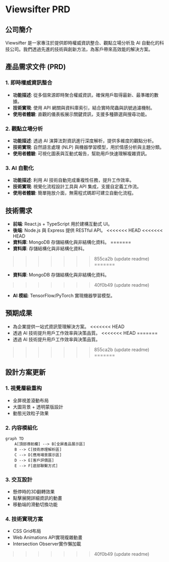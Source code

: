# Viewsifter PRD

## 公司簡介
Viewsifter 是一家專注於提供即時權威資訊整合、觀點立場分析及 AI 自動化的科技公司。我們透過先進的技術與創新方法，為客戶帶來高效能的解決方案。

## 產品需求文件 (PRD)

### 1. 即時權威資訊整合
- **功能描述**: 從多個來源即時聚合權威資訊，確保用戶取得最新、最準確的數據。
- **技術實現**: 使用 API 網關與資料庫索引，結合實時爬蟲與訊號過濾機制。
- **使用者體驗**: 直觀的儀表板展示關鍵資訊，支援多種篩選與搜尋功能。

### 2. 觀點立場分析
- **功能描述**: 透過 AI 演算法對資訊進行深度解析，提供多維度的觀點分析。
- **技術實現**: 自然語言處理 (NLP) 與機器學習模型，用於情感分析與主題分類。
- **使用者體驗**: 可視化圖表與互動式報告，幫助用戶快速理解複雜資訊。

### 3. AI 自動化
- **功能描述**: 利用 AI 技術自動完成重複性任務，提升工作效率。
- **技術實現**: 視覺化流程設計工具與 API 集成，支援自定義工作流。
- **使用者體驗**: 簡單拖放介面，無需程式碼即可建立自動化流程。

## 技術需求
- **前端**: React.js + TypeScript 用於建構互動式 UI。
- **後端**: Node.js 與 Express 提供 RESTful API。
<<<<<<< HEAD
<<<<<<< HEAD
- **資料庫**: MongoDB 存儲結構化與非結構化資料。
=======
- **資料庫**: 存儲結構化與非結構化資料。
>>>>>>> 855ca2b (update readme)
=======
- **資料庫**: MongoDB 存儲結構化與非結構化資料。
>>>>>>> 40f0b49 (update readme)
- **AI 模組**: TensorFlow/PyTorch 實現機器學習模型。

## 預期成果
- 為企業提供一站式資訊管理解決方案。
<<<<<<< HEAD
- 透過 AI 技術提升用戶工作效率與決策品質。
<<<<<<< HEAD
=======
- 透過 AI 技術提升用戶工作效率與決策品質。
>>>>>>> 855ca2b (update readme)
=======

## 設計方案更新
### 1. 視覺層級重构
- 全屏視差滾動布局
- 大圖背景 + 透明蒙版設計
- 動態光效粒子效果

### 2. 内容模組化
```mermaid
graph TD
    A[頂部導航欄] --> B[全屏產品展示區]
    B --> C[技術原理解析區]
    C --> D[應用場景展示區]
    D --> E[客戶評價區]
    E --> F[底部聯繫方式]
```

### 3. 交互設計
- 懸停時的3D翻轉效果
- 點擊展開詳細資訊的動畫
- 移動端的滑動切換功能

### 4. 技術實現方案
- CSS Grid布局
- Web Animations API實現複雜動畫
- Intersection Observer實作懶加載
>>>>>>> 40f0b49 (update readme)
